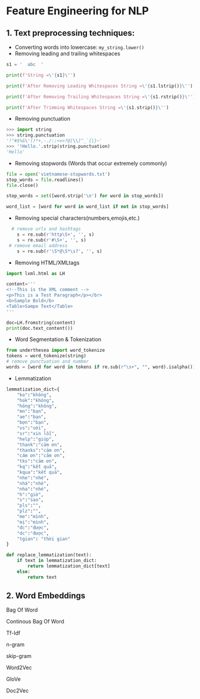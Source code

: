 # Feature Engineering for NLP

## 1. Text preprocessing techniques:

- Converting words into lowercase: 
`my_string.lower()`
- Removing leading and trailing whitespaces
```py
s1 = '  abc  '

print(f'String =\'{s1}\'')

print(f'After Removing Leading Whitespaces String =\'{s1.lstrip()}\'')

print(f'After Removing Trailing Whitespaces String =\'{s1.rstrip()}\'')

print(f'After Trimming Whitespaces String =\'{s1.strip()}\'')
```

- Removing punctuation
```py
>>> import string
>>> string.punctuation
'!"#$%&\'()*+,-./:;<=>?@[\\]^_`{|}~'
>>> '!Hello.'.strip(string.punctuation)
'Hello'
```

- Removing stopwords (Words that occur extremely commonly)
```py
file = open('vietnamese-stopwords.txt')
stop_words = file.readlines()
file.close()

stop_words = set([word.strip('\n') for word in stop_words])

word_list = [word for word in word_list if not in stop_words]
```
- Removing special characters(numbers,emojis,etc.)
```py
  # remove urls and hashtags
    s = re.sub(r'http\S+', '', s)
    s = re.sub(r'#\S+', '', s)
 # remove email address
    s = re.sub(r'\S*@\S*\s?', '', s)
```
- Removing HTML/XMLtags
```py
import lxml.html as LH

content='''
<!--This is the XML comment -->
<p>This is a Test Paragraph</p></br>
<b>Sample Bold</b>
<Table>Sampe Text</Table>
'''

doc=LH.fromstring(content)
print(doc.text_content())
```

- Word Segmentation & Tokenization
```py
from underthesea import word_tokenize
tokens = word_tokenize(string)
# remove punctuation and number
words = [word for word in tokens if re.sub(r"\s+", "", word).isalpha()]
```
- Lemmatization
```py
lemmatization_dict={
    "ko":"không",
    "hok":"không",
    "hông":"không",
    "mn":"bạn",
    "ae":"bạn",
    "bợn":"bạn",
    "vs":"với",
    "sr":"xin lỗi",
    "help":"giúp",
    "thank":"cảm ơn",
    "thanks":"cảm ơn",
    "cám ơn":"cảm ơn",
    "tks":"cảm ơn",
    "kq":"kết quả",
    "kqua":"kết quả",
    "nhe":"nhé",
    "nhá":"nhé",
    "nha":"nhé",
    "h":"giờ",
    "s":"sao",
    "pls":"",
    "plz":"",
    "me":"mình",
    "mị":"mình",
    "đc":"được",
    "dc":"được",
    "tgian": "thời gian"
}

def replace_lemmatization(text):
    if text in lemmatization_dict:
        return lemmatization_dict[text]
    else:
        return text
```

## 2. Word Embeddings

Bag Of Word

Continous Bag Of Word

Tf-Idf

n-gram

skip-gram

Word2Vec

GloVe

Doc2Vec

